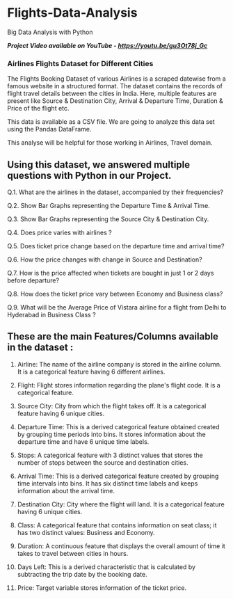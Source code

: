 # Flights-Data-Analysis
Big Data Analysis with Python

_**Project Video available on YouTube - https://youtu.be/gu3Ot78j_Gc**_

### Airlines Flights Dataset for Different Cities

The Flights Booking Dataset of various Airlines is a scraped datewise from a famous website in a structured format. The dataset contains the records of flight travel details between the cities in India. Here, multiple features are present like Source & Destination City, Arrival & Departure Time, Duration & Price of the flight etc.

This data is available as a CSV file. We are going to analyze this data set using the Pandas DataFrame.

This analyse will be helpful for those working in Airlines, Travel domain.

## Using this dataset, we answered multiple questions with Python in our Project.

Q.1. What are the airlines in the dataset, accompanied by their frequencies?

Q.2. Show Bar Graphs representing the Departure Time & Arrival Time.

Q.3. Show Bar Graphs representing the Source City & Destination City.

Q.4. Does price varies with airlines ?

Q.5. Does ticket price change based on the departure time and arrival time?

Q.6. How the price changes with change in Source and Destination?

Q.7. How is the price affected when tickets are bought in just 1 or 2 days before departure?

Q.8. How does the ticket price vary between Economy and Business class?

Q.9. What will be the Average Price of Vistara airline for a flight from Delhi to Hyderabad in Business Class ?

## These are the main Features/Columns available in the dataset :

1) Airline: The name of the airline company is stored in the airline column. It is a categorical feature having 6 different airlines.

2) Flight: Flight stores information regarding the plane's flight code. It is a categorical feature.

3) Source City: City from which the flight takes off. It is a categorical feature having 6 unique cities.

4) Departure Time: This is a derived categorical feature obtained created by grouping time periods into bins. It stores information about the departure time and have 6 unique time labels.

5) Stops: A categorical feature with 3 distinct values that stores the number of stops between the source and destination cities.

6) Arrival Time: This is a derived categorical feature created by grouping time intervals into bins. It has six distinct time labels and keeps information about the arrival time.

7) Destination City: City where the flight will land. It is a categorical feature having 6 unique cities.

8) Class: A categorical feature that contains information on seat class; it has two distinct values: Business and Economy.

9) Duration: A continuous feature that displays the overall amount of time it takes to travel between cities in hours.

10) Days Left: This is a derived characteristic that is calculated by subtracting the trip date by the booking date.

11) Price: Target variable stores information of the ticket price.
